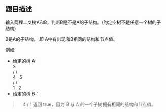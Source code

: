 ## 题目描述
输入两棵二叉树A和B，判断B是不是A的子结构。(约定空树不是任意一个树的子结构)

B是A的子结构， 即 A中有出现和B相同的结构和节点值。

例如:
* 给定的树 A:  
     3  
    / \  
   4   5  
  / \  
 1   2  
* 给定的树 B：

>    4
    /
   1
返回 true，因为 B 与 A 的一个子树拥有相同的结构和节点值。
